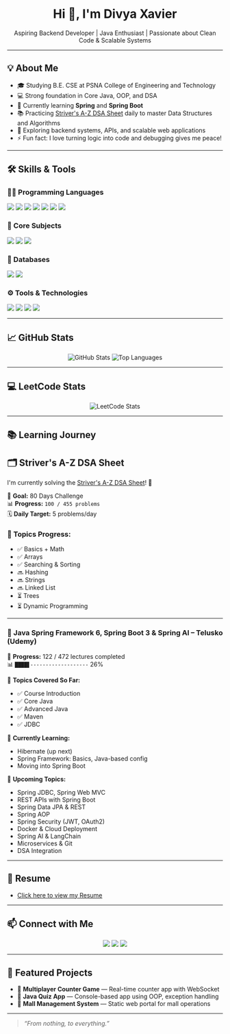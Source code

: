 <h1 align="center">Hi 👋, I'm Divya Xavier</h1>
<p align="center">Aspiring Backend Developer | Java Enthusiast | Passionate about Clean Code & Scalable Systems</p>

---

## 💡 About Me

- 🎓 Studying B.E. CSE at PSNA College of Engineering and Technology  
- 💻 Strong foundation in Core Java, OOP, and DSA  
- 🌱 Currently learning **Spring** and **Spring Boot**  
- 📚 Practicing [Striver's A-Z DSA Sheet](https://takeuforward.org/strivers-a2z-dsa-course/strivers-a2z-dsa-course-sheet-2/) daily to master Data Structures and Algorithms  
- 🧠 Exploring backend systems, APIs, and scalable web applications  
- ⚡ Fun fact: I love turning logic into code and debugging gives me peace!

---

## 🛠️ Skills & Tools

### 👩‍💻 Programming Languages
<p>
  <img src="https://img.shields.io/badge/Java-007396?style=for-the-badge&logo=openjdk&logoColor=white"/>
  <img src="https://img.shields.io/badge/C-00599C?style=for-the-badge&logo=c&logoColor=white"/>
  <img src="https://img.shields.io/badge/C++-00599C?style=for-the-badge&logo=c%2B%2B&logoColor=white"/>
  <img src="https://img.shields.io/badge/Python-3776AB?style=for-the-badge&logo=python&logoColor=white"/>
  <img src="https://img.shields.io/badge/HTML5-E34F26?style=for-the-badge&logo=html5&logoColor=white"/>
  <img src="https://img.shields.io/badge/CSS3-1572B6?style=for-the-badge&logo=css3&logoColor=white"/>
  <img src="https://img.shields.io/badge/JavaScript-F7DF1E?style=for-the-badge&logo=javascript&logoColor=black"/>
</p>

### 🧠 Core Subjects
<p>
  <img src="https://img.shields.io/badge/OOP-800000?style=for-the-badge&logo=java&logoColor=white"/>
  <img src="https://img.shields.io/badge/DSA-007396?style=for-the-badge&logo=geeksforgeeks&logoColor=white"/>
  <img src="https://img.shields.io/badge/Networking-1DA1F2?style=for-the-badge&logo=cloudflare&logoColor=white"/>
</p>

### 💾 Databases
<p>
  <img src="https://img.shields.io/badge/MySQL-4479A1?style=for-the-badge&logo=mysql&logoColor=white"/>
  <img src="https://img.shields.io/badge/Oracle-F80000?style=for-the-badge&logo=oracle&logoColor=white"/>
</p>

### ⚙️ Tools & Technologies
<p>
  <img src="https://img.shields.io/badge/Eclipse-2C2255?style=for-the-badge&logo=eclipseide&logoColor=white"/>
  <img src="https://img.shields.io/badge/Git-F05032?style=for-the-badge&logo=git&logoColor=white"/>
  <img src="https://img.shields.io/badge/GitHub-181717?style=for-the-badge&logo=github&logoColor=white"/>
  <img src="https://img.shields.io/badge/Docker-2496ED?style=for-the-badge&logo=docker&logoColor=white"/>
</p>

---

## 📈 GitHub Stats

<p align="center">
  <img src="https://github-readme-stats.vercel.app/api?username=Xavierdivya&show_icons=true&theme=light" alt="GitHub Stats" />
  <img src="https://github-readme-stats.vercel.app/api/top-langs/?username=Xavierdivya&layout=compact&theme=light" alt="Top Languages" />
</p>

---

## 💻 LeetCode Stats

<p align="center">
  <img src="https://leetcard.jacoblin.cool/DivyaXavier?theme=light&font=Karla" alt="LeetCode Stats" />
</p>

---

## 📚 Learning Journey

## 🗂️ Striver's A-Z DSA Sheet

I'm currently solving the [Striver's A-Z DSA Sheet](https://takeuforward.org/strivers-a2z-dsa-course/strivers-a2z-dsa-course-sheet-2/)! 💪

🎯 **Goal:** 80 Days Challenge  
📊 **Progress:** `100 / 455 problems`  
🗓️ **Daily Target:** 5 problems/day

### 🧠 Topics Progress:
- ✅ Basics + Math
- ✅ Arrays
- ✅ Searching & Sorting
- 🔜 Hashing
- 🔜 Strings
- 🔜 Linked List
- ⏳ Trees
- ⏳ Dynamic Programming

---

### 🚀 Java Spring Framework 6, Spring Boot 3 & Spring AI – Telusko (Udemy)

🎯 **Progress:** 122 / 472 lectures completed  
📊 `████▋-------------------` 26%

🧠 **Topics Covered So Far:**
- ✅ Course Introduction
- ✅ Core Java
- ✅ Advanced Java
- ✅ Maven
- ✅ JDBC

🔄 **Currently Learning:**
- Hibernate (up next)
- Spring Framework: Basics, Java-based config
- Moving into Spring Boot

📘 **Upcoming Topics:**
- Spring JDBC, Spring Web MVC
- REST APIs with Spring Boot
- Spring Data JPA & REST
- Spring AOP
- Spring Security (JWT, OAuth2)
- Docker & Cloud Deployment
- Spring AI & LangChain
- Microservices & Git
- DSA Integration

---

## 📄 Resume
- [Click here to view my Resume](https://www.canva.com/design/DAGr__5bNMw/8mYqeYq4NS59Ahfnut03jA/view?utm_content=DAGr__5bNMw&utm_campaign=designshare&utm_medium=link2&utm_source=uniquelinks&utlId=h6ed897434e)

---

## 📫 Connect with Me

<p align="center">
  <a href="mailto:xavierdivya01@gmail.com"><img src="https://img.shields.io/badge/Gmail-D14836?style=for-the-badge&logo=gmail&logoColor=white"/></a>
  <a href="https://www.linkedin.com/in/divya-xavier-3b5317290"><img src="https://img.shields.io/badge/LinkedIn-0A66C2?style=for-the-badge&logo=linkedin&logoColor=white"/></a>
  <a href="https://leetcode.com/u/DivyaXavier/"><img src="https://img.shields.io/badge/LeetCode-FFA116?style=for-the-badge&logo=leetcode&logoColor=white"/></a>
</p>

---

## 📌 Featured Projects

- 🔢 **Multiplayer Counter Game** — Real-time counter app with WebSocket  
- 📘 **Java Quiz App** — Console-based app using OOP, exception handling  
- 🏬 **Mall Management System** — Static web portal for mall operations

---

> *“From nothing, to everything.”*
